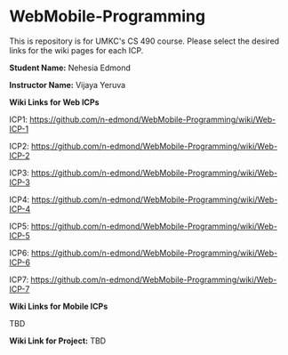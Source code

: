 # WebMobile-Programming
This is repository is for UMKC's CS 490 course. Please select the desired links for the wiki pages for each ICP. 

**Student Name:** Nehesia Edmond

**Instructor Name:** Vijaya Yeruva

**Wiki Links for Web ICPs**

ICP1: https://github.com/n-edmond/WebMobile-Programming/wiki/Web-ICP-1

ICP2: https://github.com/n-edmond/WebMobile-Programming/wiki/Web-ICP-2

ICP3: https://github.com/n-edmond/WebMobile-Programming/wiki/Web-ICP-3

ICP4: https://github.com/n-edmond/WebMobile-Programming/wiki/Web-ICP-4

ICP5: https://github.com/n-edmond/WebMobile-Programming/wiki/Web-ICP-5

ICP6: https://github.com/n-edmond/WebMobile-Programming/wiki/Web-ICP-6

ICP7: https://github.com/n-edmond/WebMobile-Programming/wiki/Web-ICP-7

**Wiki Links for Mobile ICPs**

TBD


**Wiki Link for Project:**
TBD


